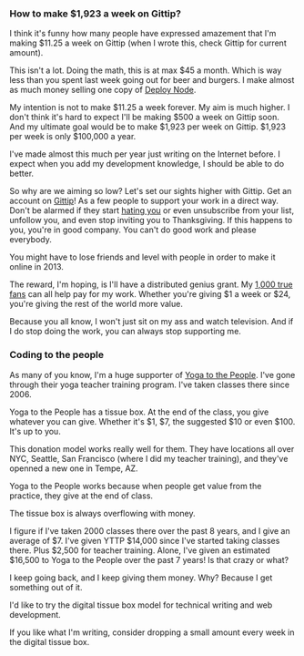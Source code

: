 ### How to make $1,923 a week on Gittip?

I think it's funny how many people have expressed amazement that I'm making $11.25 a week on Gittip (when I wrote this, check Gittip for current amount). 

This isn't a lot. Doing the math, this is at max $45 a month. Which is way less than you spent last week going out for beer and burgers. I make almost as much money selling one copy of [Deploy Node](http://deploy.evbogue.com/).

My intention is not to make $11.25 a week forever. My aim is much higher. I don't think it's hard to expect I'll be making $500 a week on Gittip soon. And my ultimate goal would be to make $1,923 per week on Gittip. $1,923 per week is only $100,000 a year. 

I've made almost this much per year just writing on the Internet before. I expect when you add my development knowledge, I should be able to do better.

So why are we aiming so low? Let's set our sights higher with Gittip. Get an account on [Gittip](http://gittip.com)! As a few people to support your work in a direct way. Don't be alarmed if they start [hating you](/haters) or even unsubscribe from your list, unfollow you, and even stop inviting you to Thanksgiving. If this happens to you, you're in good company. You can't do good work and please everybody. 

You might have to lose friends and level with people in order to make it online in 2013.

The reward, I'm hoping, is I'll have a distributed genius grant. My [1,000 true fans](http://www.kk.org/thetechnium/archives/2008/03/1000_true_fans.php) can all help pay for my work. Whether you're giving $1 a week or $24, you're giving the rest of the world more value.

Because you all know, I won't just sit on my ass and watch television. And if I do stop doing the work, you can always stop supporting me. 


<script data-gittip-username="evbogue"
src="https://www.gittip.com/assets/widgets/0002.js">
</script>

### Coding to the people

As many of you know, I'm a huge supporter of [Yoga to the People](http://yogatothepeople.com). I've gone through their yoga teacher training program. I've taken classes there since 2006.

Yoga to the People has a tissue box. At the end of the class, you give whatever you can give. Whether it's $1, $7, the suggested $10 or even $100. It's up to you.

This donation model works really well for them. They have locations all over NYC, Seattle, San Francisco (where I did my teacher training), and they've openned a new one in Tempe, AZ. 

Yoga to the People works because when people get value from the practice, they give at the end of class. 

The tissue box is always overflowing with money.

I figure if I've taken 2000 classes there over the past 8 years, and I give an average of $7. I've given YTTP $14,000 since I've started taking classes there. Plus $2,500 for teacher training. Alone, I've given an estimated $16,500 to Yoga to the People over the past 7 years! Is that crazy or what?

I keep going back, and I keep giving them money. Why? Because I get something out of it.

I'd like to try the digital tissue box model for technical writing and web development. 

If you like what I'm writing, consider dropping a small amount every week in the digital tissue box.

<script data-gittip-username="evbogue"
src="https://www.gittip.com/assets/widgets/0002.js">
</script>

